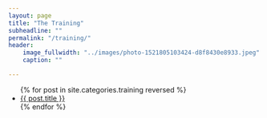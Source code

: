 ```yaml
---
layout: page
title: "The Training"
subheadline: ""
permalink: "/training/"
header:
    image_fullwidth: "../images/photo-1521805103424-d8f8430e8933.jpeg"
    caption: ""

---
```

<ul>
    {% for post in site.categories.training reversed %}
    <li><a href="{{ site.url }}{{ site.baseurl }}{{ post.url }}">{{ post.title }}</a></li>
    {% endfor %}
</ul>